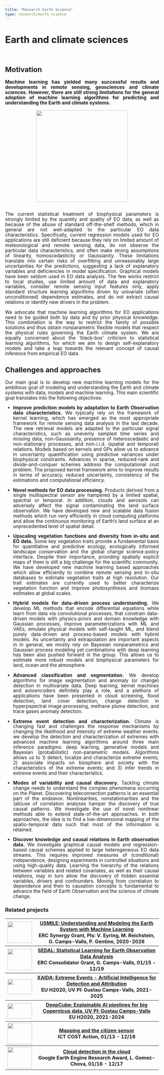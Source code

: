 ```yaml
---
title: "Research Earth Science"
type: research/earth_science
---
```


<div class="content-container" style="font-size: 1.1em; text-align: justify; line-height: 1.1;">

# Earth and climate sciences
<br>

## Motivation

**Machine learning has yielded many successful results and developments in remote sensing, geosciences and climate sciences. However, there are still strong limitations for the general adoption of machine learning algorithms for predicting and understanding the Earth and climate systems.**


<img src="/isp/images/research/AI_earth_pic.png" style="width:300px; display: block; margin: auto"><br>

The current statistical treatment of biophysical parameters is strongly limited by the quantity and quality of EO data, as well as because of the abuse of standard off-the-shelf methods, which in general are not well-adapted to the particular EO data characteristics. Specifically, current regression models used for EO applications are still deficient because they rely on limited amount of meteorological and remote sensing data, do not observe the particular data characteristics, and often make strong assumptions of linearity, homoscedasticity or Gaussianity. These limitations translate into certain risks of overfitting and unreasonably large uncertainties for the predictions, suggesting a lack of explanatory variables and deficiencies in model specification. Graphical models have been seldom used in EO data analysis. The few works restrict to local studies, use limited amount of data and explanatory variables, consider remote sensing input features only, apply standard structure learning algorithms driven by univariate (often unconditioned) dependence estimates, and do not extract causal relations or identify new drivers in the problem.

We advocate that machine learning algorithms for EO applications need to be guided both by data and by prior physical knowledge. This combination is the way to restrict the family of possible solutions and thus obtain nonparametric flexible models that respect the physical rules governing the Earth climate system. We are equally concerned about the ‘black-box' criticism to statistical learning algorithms, for which we aim to design self-explanatory models and take a leap towards the relevant concept of causal inference from empirical EO data.

## Challenges and approaches

Our main goal is to develop new machine learning models for the ambitious goal of modeling and understanding the Earth and climate systems with data, models and machine learning. This main scientific goal translates into the following objectives:

- **Improve prediction models by adaptation to Earth Observation data characteristics.** We typically rely on the framework of kernel learning, which has emerged as the most appropriate framework for remote sensing data analysis in the last decade. The new retrieval models are adapted to the particular signal characteristics, such as unevenly sampled time series and missing data, non-Gaussianity, presence of heteroscedastic and non-stationary processes, and non-i.i.d. (spatial and temporal) relations. Models based on kernels and GPs allow us to advance in uncertainty quantification using predictive variances under biophysical constraints. Advances in sparse, reduced-rank and divide-and-conquer schemes address the computational cost problem. The proposed kernel  framework aims to improve results in terms of accuracy, reduced uncertainty, consistency of the estimations and computational efficiency.

- **Novel methods for EO data processing.** Products derived from a single multispectral sensor are hampered by a limited spatial, spectral or temporal. In addition, clouds and aerosols can adversely affect the signal contaminating the land surface observation. We have developed new and scalable data fusion methods which run very efficiently in cloud computing platforms and allow the continuous monitoring of Earth’s land surface at an unprecedented level of spatial detail.

- **Upscaling vegetation functions and diversity from in-situ and EO data.** Some key vegetation traits provide a fundamental basis for quantitative and predictive ecology, ecologically informed landscape conservation and the global change science-policy interface. Despite their importance, providing spatially explicit maps of them is still a big challenge for the scientific community. We have developed new machine learning based approaches which allow efficiently to combine remote sensing and in-situ databases to estimate vegetation traits at high resolution. Our trait estimates are currently used to better characterize vegetation function and improve photosynthesis and biomass estimates at global scales.

- **Hybrid models for data-driven process understanding.** We develop ML methods that encode differential equations while learn from data via convolutional processes, that constrain data-driven models with physics-priors and domain knowledge with Gaussian processes, improve parameterizations with ML and VAEs, emulate physical models with self-taught ML, and blend purely data-driven and process-based models with hybrid models. As uncertainty and extrapolation are important aspects in in general, we mostly rely on Bayesian nonparametrics and Gaussian process modeling yet combinations with deep learning has been also pushed forward in the group. This allows us to estimate more robust models and biophysical parameters for land, ocean and the atmosphere.

- **Advanced classification and segmentation.** We develop algorithms for image segmentation and anomaly (or change) detection in multivariate data. Deep learning, kernel machines and autoencoders definitely play a role, and a plethora of applications have been presented in cloud screening, flood detection, land cover detection, change detection in hyperpspectral image processing, methane plume detection, and trace gases anomaly detection.

- **Extreme event detection and characterization.** Climate is changing fast and challenges the response mechanisms by changing the likelihood and intensity of extreme weather events. we develop the detection and characterization of extremes with advanced machine learning algorithms around three main inference paradigms: deep learning, generative models and Bayesian (probabilistic) non-parametric models. Algorithms allows us to 1) detect, localize and characterize extreme events; 2) associate impacts on biosphere and society with the characteristics of the extreme events; and 3) infer trends in extreme events and their characteristics.

- **Modes of variability and causal discovery.** Tackling climate change needs to understand the complex phenomena occurring on the Planet. Discovering  teleconnection patterns is an essential part of the endeavor. Nonlinearities, nonstationarities and the (ab)use of correlation analyses hamper the discovery of true causal patterns. We investigate the use of novel nonlinear methods able to extend state-of-the-art approaches. In both approaches, the idea is to find a low-dimensional mapping of the spatio-temporal data such that most of the information is retained.

- **Discover knowledge and causal relations in Earth observation data.** We investigate graphical causal models and regression-based causal schemes applied to large heterogeneous EO data streams. This requires improved measures of (conditional) independence, designing experiments in controlled situations and using high-quality data. Learning the hierarchy of the relations between variables and related covariates, as well as their causal relations, may in turn allow the discovery of hidden essential variables, drivers and confounders. Moving from correlation to dependence and then to causation concepts is fundamental to advance the field of Earth Observation and the science of climate change.

### Related projects

<table class="table table-hover">
<tr>
<th style="width: 10%">
<img src="/isp/images/research/erc.png" height="70" width="80">
</th>
<th style="width: 90%">
<a href="https://www.usmile-erc.eu/">USMILE: Understanding and Modeling the Earth System with Machine
Learning</a><br>
ERC Synergy Grant, PIs: V. Eyring, M. Reichstein, G. Camps-Valls, P. Gentine, 2020-2026
</th>
</tr>
<tr>
<th style="width: 10%">
<img src="/isp/images/research/erc.png" height="70" width="80">
</th>
<th style="width: 90%">
<a href="http://isp.uv.es/sedal.html">SEDAL: Statistical Learning for Earth Observation Data Analysis</a><br>
ERC Consolidator Grant, G. Camps-Valls, 01/15 - 12/19
</th>
</tr>
<tr>
<th style="width: 10%">
<img src="/isp/images/research/h2020.jpg" height="50" width="80">
</th>
<th style="width: 90%">
<a href="https://xaida.eu">XAIDA: Extreme Events - Artificial Intelligence for Detection and Attribution</a><br>
EU H2020, UV PI: Gustau Camps-Valls, 2021-2025
</th>
</tr>
<tr>
<th style="width: 10%">
<img src="/isp/images/research/h2020.jpg" height="50" width="80">
</th>
<th style="width: 90%">
<a href="https://deepcube-h2020.eu">DeepCube: Explainable AI pipelines for big Copernicus data, UV PI: Gustau
Camps-Valls</a><br>
EU H2020, 2021-2024
</th>
</tr>
<tr>
<th style="width: 10%">
<img src="/isp/images/research/h2020.jpg" height="70" width="80">
</th>
<th style="width: 90%">
<a href="http://www.citizensensor-cost.eu">Mapping and the citizen sensor</a><br>
ICT COST Action, 01/13 - 12/16
</th>
</tr>
<tr>
<th style="width: 10%">
<img src="/isp/images/collaborators/google.png" height="70" width="80">
</th>
<th style="width: 90%">
<a href="projects/cdc/GEE_cloud_detection_results.html">Cloud detection in the cloud</a><br>
Google Earth Engine Research Award, L. Gomez-Chova, 01/16 - 12/17
</th>
</tr>
</table>
<br>
<br>
</div>

